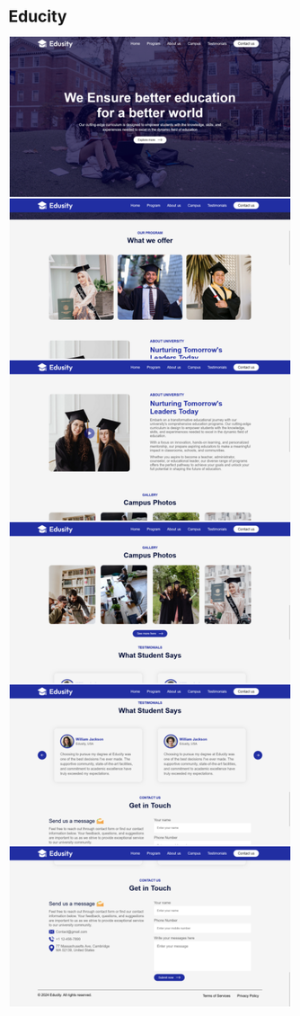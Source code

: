 # Educity

<p align = "center">
    <img src="screenshots/home.png" width="500" alt="home">
    <img src="screenshots/programs.png" width="500" alt="programs">
    <img src="screenshots/about.png" width="500" alt="about">
    <img src="screenshots/campus.png" width="500" alt="campus">
    <img src="screenshots/testimonials.png" width="500" alt="testimonials">
    <img src="screenshots/contact.png" width="500" alt="contact">
</p>